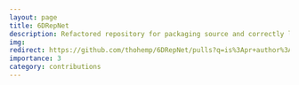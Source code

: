 ```yaml
---
layout: page
title: 6DRepNet
description: Refactored repository for packaging source and correctly linking imports. 
img: 
redirect: https://github.com/thohemp/6DRepNet/pulls?q=is%3Apr+author%3Afabawi
importance: 3
category: contributions
---
```

